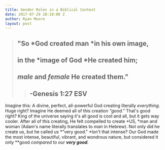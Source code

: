 ```yaml
---
title: Gender Roles in a Biblical Context
date: 2017-07-29 20:10:00 Z
author: Ryan Moore
layout: post
---
```


> ## "So *God created man *in his own image,
>
> ## in the *image of God *He created him;
>
> ## *male* and *female* He created them."
>
> > ## -Genesis 1:27 ESV

Imagine this: A divine, perfect, all-powerful God creating literally *everything*. Huge right? Imagine He deemed all of this creation *"good."* That's good right? King of the universe saying it's all good is cool and all, but it gets way cooler. After all of this creating, He felt compelled to create *US, *man and woman (Adam's name literally translates to *man* in Hebrew). Not only did he create us, but he called us *"very good." *Isn't that intense? Our God made the most intense, beautiful, vibrant, and wondrous nature, but considered it only **good **compared to our **very good***.* 